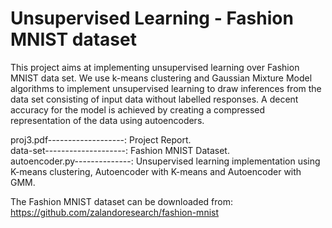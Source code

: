 # Unsupervised Learning - Fashion MNIST dataset
This project aims at implementing unsupervised learning over Fashion MNIST data set. We use k-means clustering and Gaussian Mixture Model algorithms to implement unsupervised learning to draw inferences from the data set consisting of input data without labelled responses. A decent accuracy for the model is achieved by creating a compressed representation of the data using autoencoders.</br>

proj3.pdf-------------------: Project Report.<br/>
data-set--------------------: Fashion MNIST Dataset.<br/>
autoencoder.py--------------: Unsupervised learning implementation using K-means clustering, Autoencoder with K-means and Autoencoder with GMM.<br/>

The Fashion MNIST dataset can be downloaded from:<br/>
https://github.com/zalandoresearch/fashion-mnist
